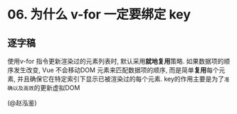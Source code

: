 # 06. 为什么 v-for 一定要绑定 key

## 逐字稿

使用v-for 指令更新渲染过的元素列表时, 默认采用**就地复用**策略. 如果数据项的顺序发生改变, Vue 不会移动DOM 元素来匹配数据项的顺序, 而是简单**复用**每个元素, 并且确保它在特定索引下显示已被渲染过的每个元素. key的作用主要是为了`准确以及高效`的更新虚拟DOM

(@赵泓鉴)
